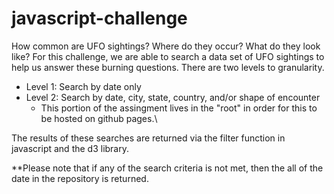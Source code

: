 # javascript-challenge

How common are UFO sightings?  Where do they occur?  What do they look like?  For this challenge, we are able to search a data set of UFO sightings to help us answer these burning questions.  There are two levels to granularity.
* Level 1: Search by date only
* Level 2: Search by date, city, state, country, and/or shape of encounter
    * This portion of the assingment lives in the "root" in order for this to be hosted on github pages.\

The results of these searches are returned via the filter function in javascript and the d3 library.

**Please note that if any of the search criteria is not met, then the all of the date in the repository is returned. 
